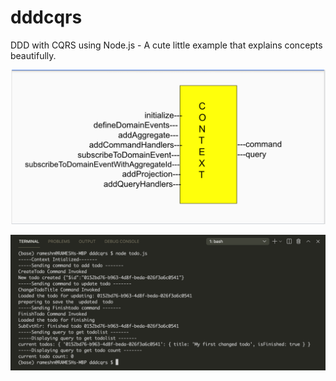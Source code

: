 # dddcqrs
DDD with CQRS using Node.js - A cute little example that explains concepts beautifully.

![](contextApi.png)

![](runScreenShot.png)

